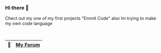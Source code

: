 ### Hi there 👋

Chect out my one of my first projects "Emmit Code"
also Im trying to make my own code language

 </br>

| 🔗 | [My Forum](PlaceHolder)  |
|---------------|:------------------------|

</br>
